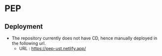 # PEP
## Deployment
- The repository currently does not have CD, hence manually deployed in the following url.
    - URL : https://pep-ust.netlify.app/